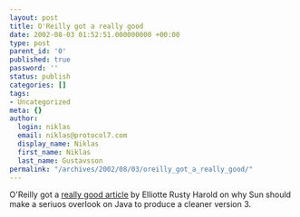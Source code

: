 ```yaml
---
layout: post
title: O'Reilly got a really good
date: 2002-08-03 01:52:51.000000000 +00:00
type: post
parent_id: '0'
published: true
password: ''
status: publish
categories: []
tags:
- Uncategorized
meta: {}
author:
  login: niklas
  email: niklas@protocol7.com
  display_name: Niklas
  first_name: Niklas
  last_name: Gustavsson
permalink: "/archives/2002/08/03/oreilly_got_a_really_good/"
---
```

O'Reilly got a [really good article](http://www.onjava.com/pub/a/onjava/2002/07/31/java3.html) by Elliotte Rusty Harold on why Sun should make a seriuos overlook on Java to produce a cleaner version 3.

